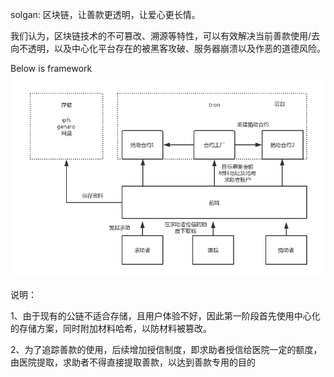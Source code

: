 solgan: 区块链，让善款更透明，让爱心更长情。

我们认为，区块链技术的不可篡改、溯源等特性，可以有效解决当前善款使用/去向不透明，以及中心化平台存在的被黑客攻破、服务器崩溃以及作恶的道德风险。

Below is framework
![image](https://github.com/HiZhongxh/Donate/blob/master/framework.jpg?raw=true)

说明：

1、由于现有的公链不适合存储，且用户体验不好，因此第一阶段首先使用中心化的存储方案，同时附加材料哈希，以防材料被篡改。

2、为了追踪善款的使用，后续增加授信制度，即求助者授信给医院一定的额度，由医院提取，求助者不得直接提取善款，以达到善款专用的目的




